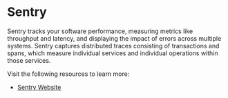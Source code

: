 # Sentry

Sentry tracks your software performance, measuring metrics like throughput and latency, and displaying the impact of errors across multiple systems. Sentry captures distributed traces consisting of transactions and spans, which measure individual services and individual operations within those services.

Visit the following resources to learn more:

- [Sentry Website](https://sentry.io)